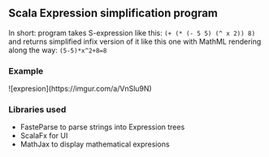<h2>Scala Expression simplification program</h2>
<p>
In short: program takes S-expression like this: <code>(+ (* (- 5 5) (^ x 2)) 8)</code>
and returns simplified infix version of it like this one with MathML rendering along the way: 
<code>(5-5)*x^2+8=8</code>
</p>

<h3>Example</h3>
![expresion](https://imgur.com/a/VnSlu9N)

<h3>Libraries used</h3>
<ul>
    <li>FasteParse to parse strings into Expression trees</li>
    <li>ScalaFx for UI</li>
    <li>MathJax to display mathematical expresions</li>
</ul>